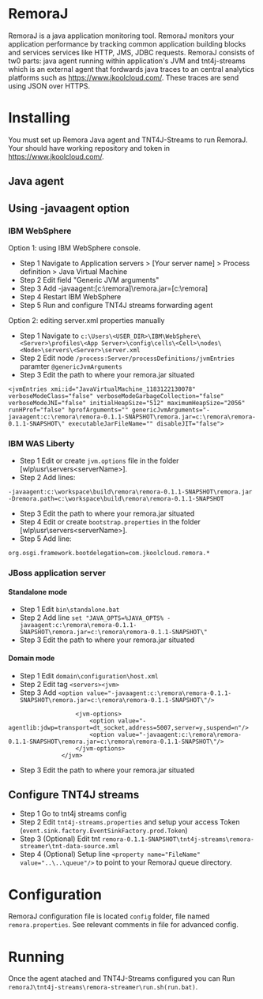 
# RemoraJ

RemoraJ is a java application monitoring tool. RemoraJ monitors your application performance by tracking common application building blocks and services services like HTTP, JMS, JDBC requests. RemoraJ consists of tw0 parts: java agent running within application's JVM and tnt4j-streams which is an external agent that fordwards java traces to an central analytics platforms such as https://www.jkoolcloud.com/. These traces are send using JSON over HTTPS.

# Installing

You must set up Remora Java agent and TNT4J-Streams to run RemoraJ. Your should have working repository and token in https://www.jkoolcloud.com/.  

## Java agent 
## Using -javaagent option

### IBM WebSphere

Option 1: using IBM WebSphere console.
 
* Step 1    Navigate to Application servers > [Your server name] > Process definition > Java Virtual Machine
* Step 2    Edit field "Generic JVM arguments"
* Step 3    Add -javaagent:[c:\remora]\remora.jar=[c:\remora]
* Step 4    Restart IBM WebSphere 
* Step 5    Run and configure TNT4J streams forwarding agent

Option 2: editing server.xml properties manually 

* Step 1    Navigate to `c:\Users\<USER_DIR>\IBM\WebSphere\<Server>\profiles\<App Server>\config\cells\<Cell>\nodes\<Node>\servers\<Server>\server.xml`
* Step 2    Edit node `/process:Server/processDefinitions/jvmEntries` paramter `@genericJvmArguments`
* Step 3    Edit the path to where your remora.jar situated
```
<jvmEntries xmi:id="JavaVirtualMachine_1183122130078" verboseModeClass="false" verboseModeGarbageCollection="false" verboseModeJNI="false" initialHeapSize="512" maximumHeapSize="2056" runHProf="false" hprofArguments="" genericJvmArguments="-javaagent:c:\remora\remora-0.1.1-SNAPSHOT\remora.jar=c:\remora\remora-0.1.1-SNAPSHOT\" executableJarFileName="" disableJIT="false">

```

### IBM WAS Liberty 


* Step 1	Edit or create `jvm.options` file in the folder [wlp\usr\servers\<serverName>\].  
* Step 2	Add lines:
```
-javaagent:c:\workspace\build\remora\remora-0.1.1-SNAPSHOT\remora.jar
-Dremora.path=c:\workspace\build\remora\remora-0.1.1-SNAPSHOT
```

* Step 3	Edit the path to where your remora.jar situated
* Step 4	Edit or create `bootstrap.properties` in the folder [wlp\usr\servers\<serverName>\].
* Step 5	Add line:
```
org.osgi.framework.bootdelegation=com.jkoolcloud.remora.*
```




### JBoss application server

#### Standalone mode

* Step 1    Edit `bin\standalone.bat`
* Step 2    Add line 
```set "JAVA_OPTS=%JAVA_OPTS% -javaagent:c:\remora\remora-0.1.1-SNAPSHOT\remora.jar=c:\remora\remora-0.1.1-SNAPSHOT\"```
* Step 3    Edit the path to where your remora.jar situated

#### Domain mode

* Step 1    Edit `domain\configuration\host.xml`
* Step 2    Edit tag `<servers><jvm>`
* Step 3    Add `<option value="-javaagent:c:\remora\remora-0.1.1-SNAPSHOT\remora.jar=c:\remora\remora-0.1.1-SNAPSHOT\"/>`  
```            <jvm name="default">
                   <jvm-options>
                       <option value="-agentlib:jdwp=transport=dt_socket,address=5007,server=y,suspend=n"/>
                       <option value="-javaagent:c:\remora\remora-0.1.1-SNAPSHOT\remora.jar=c:\remora\remora-0.1.1-SNAPSHOT\"/>
                   </jvm-options>
               </jvm>
```
* Step 3    Edit the path to where your remora.jar situated

## Configure TNT4J streams

* Step 1    Go to tnt4j streams config
* Step 2    Edit `tnt4j-streams.properties` and setup your access Token (`event.sink.factory.EventSinkFactory.prod.Token`)
* Step 3    (Optional) Edit tnt `remora-0.1.1-SNAPSHOT\tnt4j-streams\remora-streamer\tnt-data-source.xml` 
* Step 4    (Optional) Setup line ```<property name="FileName" value="..\..\queue"/>``` to point to your RemoraJ queue directory.


# Configuration

RemoraJ configuration file is located `config` folder, file named `remora.properties`.
See relevant comments in file for advanced config.

# Running

Once the agent atached and TNT4J-Streams configured you can 
Run `remoraJ\tnt4j-streams\remora-streamer\run.sh(run.bat)`.
  


